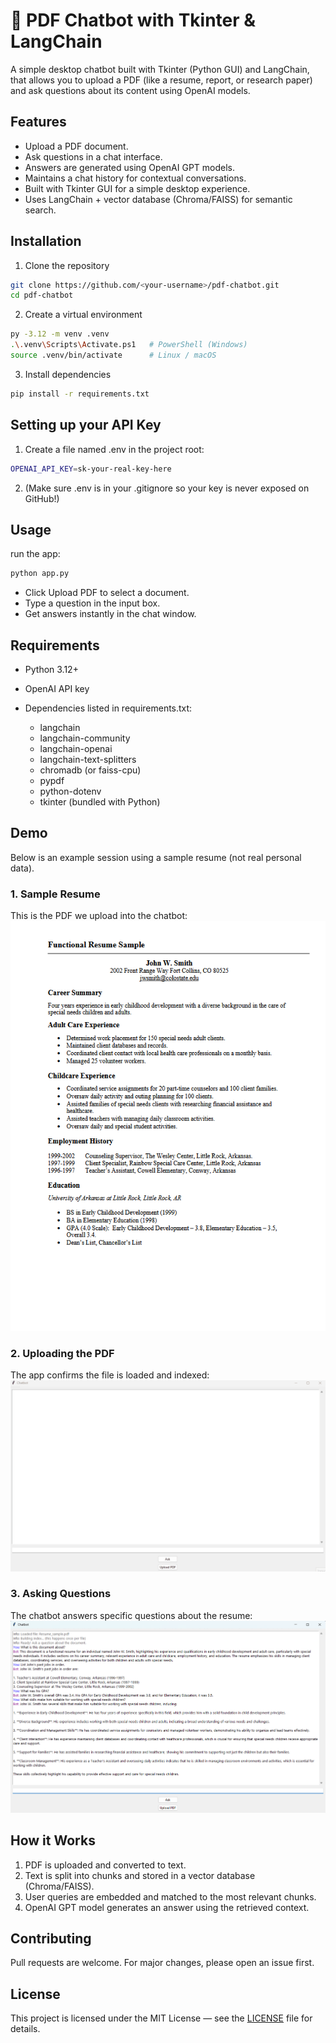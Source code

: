 # 📄 PDF Chatbot with Tkinter & LangChain
A simple desktop chatbot built with Tkinter (Python GUI) and LangChain, that allows you to upload a PDF (like a resume, report, or research paper) and ask questions about its content using OpenAI models.
## Features
- Upload a PDF document.
- Ask questions in a chat interface.
- Answers are generated using OpenAI GPT models.
- Maintains a chat history for contextual conversations.
- Built with Tkinter GUI for a simple desktop experience.
- Uses LangChain + vector database (Chroma/FAISS) for semantic search.
## Installation
1. Clone the repository
```bash
git clone https://github.com/<your-username>/pdf-chatbot.git
cd pdf-chatbot 
```
2. Create a virtual environment
```bash
py -3.12 -m venv .venv
.\.venv\Scripts\Activate.ps1   # PowerShell (Windows)
source .venv/bin/activate      # Linux / macOS
```
3. Install dependencies
```bash
pip install -r requirements.txt
```
## Setting up your API Key
1. Create a file named .env in the project root:
```bash
OPENAI_API_KEY=sk-your-real-key-here
```
2. (Make sure .env is in your .gitignore so your key is never exposed on GitHub!)
## Usage
run the app:
```bash
python app.py
```
- Click Upload PDF to select a document.
- Type a question in the input box.
- Get answers instantly in the chat window.
## Requirements
- Python 3.12+

- OpenAI API key

- Dependencies listed in requirements.txt:
    - langchain
    - langchain-community
    - langchain-openai
    - langchain-text-splitters
    - chromadb (or faiss-cpu)
    - pypdf
    - python-dotenv
    - tkinter (bundled with Python)
## Demo
Below is an example session using a sample resume (not real personal data).
### 1. Sample Resume
This is the PDF we upload into the chatbot:
![alt text](screenshots/resume-sample.png)
### 2. Uploading the PDF
The app confirms the file is loaded and indexed:
![Demo](screenshots/upload.gif)
### 3. Asking Questions
The chatbot answers specific questions about the resume:
![alt text](screenshots/answers.png)
## How it Works
1. PDF is uploaded and converted to text.
2. Text is split into chunks and stored in a vector database (Chroma/FAISS).
3. User queries are embedded and matched to the most relevant chunks.
4. OpenAI GPT model generates an answer using the retrieved context.
## Contributing
Pull requests are welcome. For major changes, please open an issue first.
## License 
This project is licensed under the MIT License — see the [LICENSE](LICENSE) file for details.